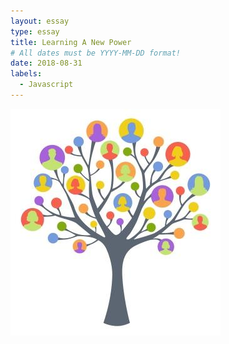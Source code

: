 ```yaml
---
layout: essay
type: essay
title: Learning A New Power
# All dates must be YYYY-MM-DD format!
date: 2018-08-31
labels:
  - Javascript
---
```



<img class="ui medium left floated image" src="../images/family.jpg">
